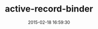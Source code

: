 ---
layout: post
title:  "active-record-binder"
repo:   "gabriel-dehan/ActiveRecordBinder"
date:   2015-02-18 16:59:30
gemurl: https://github.com/gabriel-dehan/ActiveRecordBinder
---